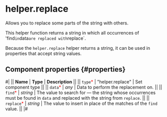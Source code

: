# helper.replace

Allows you to replace some parts of the string with others.

This helper function returns a string in which all occurrences of 'find`in`data`are replaced with`replace`.

Because the `helper.replace` helper returns a string, it can be used in properties that accept string values.

## Component properties {#properties}

#|
|| **Name** | **Type** | **Description** ||
|| `type`<span style="color: red">\*</span> | "helper.replace" | Set component type ||
|| `data`<span style="color: red">\*</span> | _any_ | Data to perform the replacement on.
||
|| `find`<span style="color: red">\*</span> | _string_ | The value to search for — the string whose occurrences must be found in `data` and replaced with the string from `replace`. ||
|| `replace`<span style="color: red">\*</span> | _string_ | The value to insert in place of the matches of the `find` value. ||
|#
